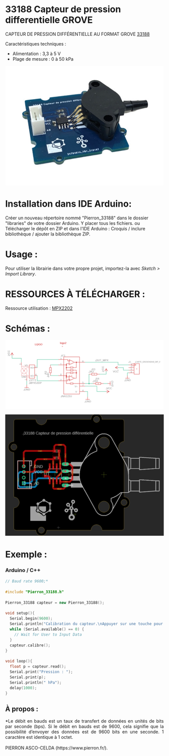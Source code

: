# 33188 Capteur de pression differentielle GROVE

CAPTEUR DE PRESSION DIFFÉRENTIELLE AU FORMAT GROVE [33188](https://www.pierron.fr/capteur-de-pression-dans-un-liquide.html)

Caractéristiques techniques :
- Alimentation : 3,3 à 5 V
- Plage de mesure : 0 à 50 kPa

![33188](/img/L-33188.png)

# Installation dans IDE Arduino:
Créer un nouveau répertoire nommé "Pierron_33188" dans le dossier "libraries" de votre dossier Arduino.
Y placer tous les fichiers.
ou
Télécharger le dépôt en ZIP et dans l'IDE Arduino : Croquis / inclure bibliothèque / ajouter la bibliothèque ZIP.

# Usage :
Pour utiliser la librairie dans votre propre projet, importez-la avec  *Sketch > Import Library*.

# RESSOURCES À TÉLÉCHARGER :

Ressource utilisation : [MPX2202](https://github.com/pierron-asco-celda/Pierron_33188/blob/master/src/Pierron-33188-Datasheet.pdf)

# Schémas :

![SCH-33188](/img/SCH-33188.png)

![BRD-33188](/img/BRD-33188.png)

# Exemple :
### Arduino / C++
```cpp
// Baud rate 9600;*

#include "Pierron_33188.h"

Pierron_33188 capteur = new Pierron_33188();

void setup(){
  Serial.begin(9600);
  Serial.println("Calibration du capteur.\nAppuyer sur une touche pour continuer.");
  while (Serial.available() == 0) {
    // Wait for User to Input Data
  }
  capteur.calibre();
}

void loop(){
  float p = capteur.read();
  Serial.print("Pression : ");
  Serial.print(p);
  Serial.println(" hPa");
  delay(1000);
}
```
## À propos :
<div style="text-align: justify">*Le débit en bauds est un taux de transfert de données en unités de bits par seconde (bps). Si le débit en bauds est de 9600, cela signifie que la possibilité d’envoyer des données est de 9600 bits en une seconde. 1 caractère est identique à 1 octet.</div>
<br>
PIERRON ASCO-CELDA (https://www.pierron.fr/).
